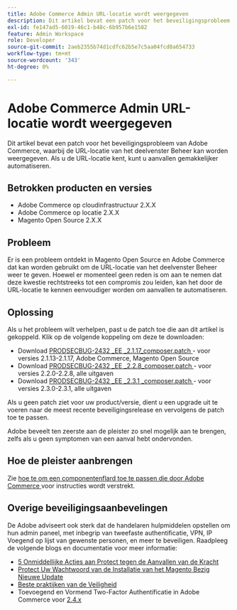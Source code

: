 ```yaml
---
title: Adobe Commerce Admin URL-locatie wordt weergegeven
description: Dit artikel bevat een patch voor het beveiligingsprobleem van Adobe Commerce, waarbij de URL-locatie van het deelvenster Beheer kan worden weergegeven. Als u de URL-locatie kent, kunt u aanvallen gemakkelijker automatiseren.
exl-id: fe147ad5-6019-46c1-b48c-6b957b6e1582
feature: Admin Workspace
role: Developer
source-git-commit: 2aeb2355b74d1cdfc62b5e7c5aa04fcd0a654733
workflow-type: tm+mt
source-wordcount: '343'
ht-degree: 0%

---
```


# Adobe Commerce Admin URL-locatie wordt weergegeven

Dit artikel bevat een patch voor het beveiligingsprobleem van Adobe Commerce, waarbij de URL-locatie van het deelvenster Beheer kan worden weergegeven. Als u de URL-locatie kent, kunt u aanvallen gemakkelijker automatiseren.

## Betrokken producten en versies

* Adobe Commerce op cloudinfrastructuur 2.X.X
* Adobe Commerce op locatie 2.X.X
* Magento Open Source 2.X.X

## Probleem

Er is een probleem ontdekt in Magento Open Source en Adobe Commerce dat kan worden gebruikt om de URL-locatie van het deelvenster Beheer weer te geven. Hoewel er momenteel geen reden is om aan te nemen dat deze kwestie rechtstreeks tot een compromis zou leiden, kan het door de URL-locatie te kennen eenvoudiger worden om aanvallen te automatiseren.

## Oplossing

Als u het probleem wilt verhelpen, past u de patch toe die aan dit artikel is gekoppeld. Klik op de volgende koppeling om deze te downloaden:

* Download [ PRODSECBUG-2432 \_EE \_2.1.17\_composer.patch ](assets/PRODSECBUG-2432_EE_2.1.17_composer.patch.zip) - voor versies 2.1.13-2.1.17, Adobe Commerce, Magento Open Source
* Download [ PRODSECBUG-2432 \_EE \_2.2.8\_composer.patch ](assets/PRODSECBUG-2432_EE_2.2.8_composer.patch.zip) - voor versies 2.2.0-2.2.8, alle uitgaven
* Download [ PRODSECBUG-2432 \_EE \_2.3.1 \_composer.patch ](assets/PRODSECBUG-2432_EE_2.3.1_composer.patch.zip) - voor versies 2.3.0-2.3.1, alle uitgaven

Als u geen patch ziet voor uw product/versie, dient u een upgrade uit te voeren naar de meest recente beveiligingsrelease en vervolgens de patch toe te passen.

Adobe beveelt ten zeerste aan de pleister zo snel mogelijk aan te brengen, zelfs als u geen symptomen van een aanval hebt ondervonden.

## Hoe de pleister aanbrengen

Zie [ hoe te om een componentenflard toe te passen die door Adobe Commerce ](/help/how-to/general/how-to-apply-a-composer-patch-provided-by-magento.md) voor instructies wordt verstrekt.

## Overige beveiligingsaanbevelingen

De Adobe adviseert ook sterk dat de handelaren hulpmiddelen opstellen om hun admin paneel, met inbegrip van tweefaste authentificatie, VPN, IP Voegend op lijst van gewenste personen, en meer te beveiligen. Raadpleeg de volgende blogs en documentatie voor meer informatie:

* [ 5 Onmiddellijke Acties aan Protect tegen de Aanvallen van de Kracht ](https://magento.com/security/best-practices/5-immediate-actions-protect-against-brute-force-attacks)
* [ Protect Uw Wachtwoord van de Installatie van het Magento Bezig Nieuwe Update ](https://magento.com/security/best-practices/protect-your-magento-installation-password-guessing-new-update)
* [ Beste praktijken van de Veiligheid ](https://magento.com/security/best-practices/security-best-practices)
* Toevoegend en Vormend Two-Factor Authentificatie in Adobe Commerce voor [ 2.4.x ](https://experienceleague.adobe.com/en/docs/commerce-admin/systems/security/2fa/security-two-factor-authentication)

